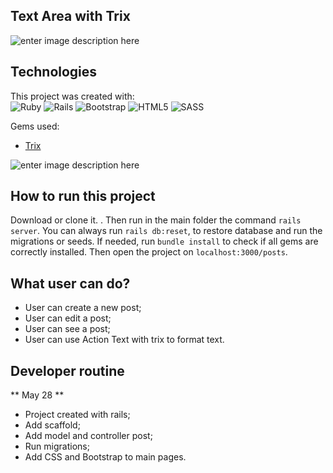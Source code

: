 ## Text Area with Trix
![enter image description here](https://res.cloudinary.com/dloadb2bx/image/upload/v1622214888/text2_pelyw7.png)
## Technologies
This project was created with: <br>
<img alt="Ruby" src="https://img.shields.io/badge/ruby-%23CC342D.svg?style=for-the-badge&logo=ruby&logoColor=white"/> <img alt="Rails" src="https://img.shields.io/badge/rails-%23CC0000.svg?style=for-the-badge&logo=ruby-on-rails&logoColor=white"/> <img alt="Bootstrap" src="https://img.shields.io/badge/bootstrap-%23563D7C.svg?style=for-the-badge&logo=bootstrap&logoColor=white"/> <img alt="HTML5" src="https://img.shields.io/badge/html5-%23E34F26.svg?style=for-the-badge&logo=html5&logoColor=white"/> <img alt="SASS" src="https://img.shields.io/badge/SASS-hotpink.svg?style=for-the-badge&logo=SASS&logoColor=white"/>

Gems used:

 - [Trix](https://github.com/basecamp/trix)


![enter image description here](https://res.cloudinary.com/dloadb2bx/image/upload/v1622215024/text1a_t5yddi.png)

## How to run this project
Download or clone it. . Then run in the main folder the command  `rails server`. You can always run `rails db:reset`, to restore database and run the migrations or seeds.   If needed, run  `bundle install`  to check if all gems are correctly installed. Then open the project on `localhost:3000/posts`.

##  What user can do?

  - User can create a new post;
  - User can edit a post;
  - User can see a post;
  - User can use Action Text with trix to format text.

## Developer routine

** May 28 **

  - Project created with rails;
  - Add scaffold;
  - Add model and controller post;
  - Run migrations;
  - Add CSS and Bootstrap to main pages.
